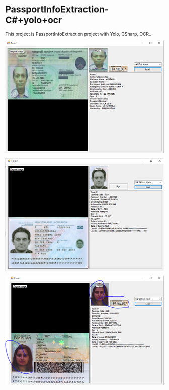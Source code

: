 # PassportInfoExtraction-C#+yolo+ocr

This project is PassportInfoExtraction project with Yolo, CSharp, OCR..

![Bangladesh](B.PNG)

![NZL](NZL.PNG)

![PAK](PAK.PNG)
